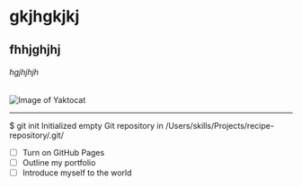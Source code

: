# gkjhgkjkj
## fhhjghjhj
###### hgjhjhjh

![Image of Yaktocat](https://octodex.github.com/images/yaktocat.png)


---
$ git init
Initialized empty Git repository in /Users/skills/Projects/recipe-repository/.git/


- [ ] Turn on GitHub Pages
- [ ] Outline my portfolio
- [ ] Introduce myself to the world
